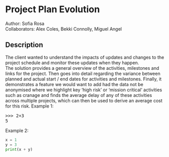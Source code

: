 # Project Plan Evolution
Author: Sofia Rosa
<br>
Collaborators: Alex Coles, Bekki Connolly, Miguel Angel
<br>
## Description
The client wanted to understand the impacts of updates and changes to the project schedule and monitor these updates when they happen.
<br>
The solution provides a general overview of the activities, milestones and links for the project. Then goes into detail regarding the variance between planned and actual start / end dates for activities and milestones. Finally, it demonstrates a feature we would want to add had the data not be anonymised where we highlight key ‘high risk’ or ‘mission critical’ activities such as cranage and finds the average delay of any of these activities across multiple projects, which can then be used to derive an average cost for this risk.
Example 1:
<pre>
>>> 2+3
5
</pre>

Example 2:
```python
x = 1
y = 3
print(x + y)
```
